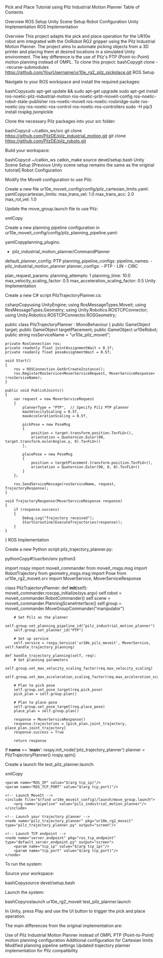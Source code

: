 Pick and Place Tutorial using Pilz Industrial Motion Planner
Table of Contents

Overview
ROS Setup
Unity Scene Setup
Robot Configuration
Unity Implementation
ROS Implementation

Overview
This project adapts the pick and place operation for the UR10e robot arm integrated with the OnRobot RG2 gripper using the Pilz Industrial Motion Planner. The project aims to automate picking objects from a 3D printer and placing them at desired locations in a simulated Unity environment. The key difference is the use of Pilz's PTP (Point-to-Point) motion planning instead of OMPL.
To clone this project:
bashCopygit clone --recurse-submodules https://github.com/YourUsername/ur10e_rg2_pilz_pickplace.git
ROS Setup

Navigate to your ROS workspace and install the required packages:

bashCopysudo apt-get update && sudo apt-get upgrade
sudo apt-get install ros-noetic-pilz-industrial-motion ros-noetic-prbt-moveit-config ros-noetic-robot-state-publisher ros-noetic-moveit ros-noetic-rosbridge-suite ros-noetic-joy ros-noetic-ros-control ros-noetic-ros-controllers
sudo -H pip3 install rospkg jsonpickle

Clone the necessary Pilz packages into your src folder:

bashCopycd ~/catkin_ws/src
git clone https://github.com/PilzDE/pilz_industrial_motion.git
git clone https://github.com/PilzDE/pilz_robots.git

Build your workspace:

bashCopycd ~/catkin_ws
catkin_make
source devel/setup.bash
Unity Scene Setup
[Previous Unity scene setup remains the same as the original tutorial]
Robot Configuration

Modify the MoveIt configuration to use Pilz:

Create a new file ur10e_moveit_config/config/pilz_cartesian_limits.yaml:
yamlCopycartesian_limits:
  max_trans_vel: 1.0
  max_trans_acc: 2.0
  max_rot_vel: 1.0

Update the move_group.launch file to use Pilz:

xmlCopy<arg name="pipeline" default="pilz_industrial_motion_planner" />

Create a new planning pipeline configuration in ur10e_moveit_config/config/pilz_planning_pipeline.yaml:

yamlCopyplanning_plugins:
  - pilz_industrial_motion_planner/CommandPlanner

default_planner_config: PTP
planning_pipeline_configs:
  pipeline_names:
    - pilz_industrial_motion_planner
  planner_configs:
    - PTP
    - LIN
    - CIRC

plan_request_params:
  planning_attempts: 1
  planning_time: 10.0
  max_velocity_scaling_factor: 0.5
  max_acceleration_scaling_factor: 0.5
Unity Implementation

Create a new C# script PilzTrajectoryPlanner.cs:

csharpCopyusing UnityEngine;
using RosMessageTypes.Moveit;
using RosMessageTypes.Geometry;
using Unity.Robotics.ROSTCPConnector;
using Unity.Robotics.ROSTCPConnector.ROSGeometry;

public class PilzTrajectoryPlanner : MonoBehaviour
{
    public GameObject target;
    public GameObject targetPlacement;
    public GameObject ur10eRobot;
    public string rosServiceName = "ur10e_pilz_moveit";
    
    private RosConnection ros;
    private readonly float jointAssignmentWait = 0.1f;
    private readonly float poseAssignmentWait = 0.5f;
    
    void Start()
    {
        ros = ROSConnection.GetOrCreateInstance();
        ros.RegisterRosService<MoverServiceRequest, MoverServiceResponse>(rosServiceName);
    }

    public void PublishJoints()
    {
        var request = new MoverServiceRequest
        {
            plannerType = "PTP",  // Specify Pilz PTP planner
            maxVelocityScaling = 0.5f,
            maxAccelerationScaling = 0.5f,
            
            pickPose = new PoseMsg
            {
                position = target.transform.position.To<FLU>(),
                orientation = Quaternion.Euler(90, target.transform.eulerAngles.y, 0).To<FLU>()
            },
            
            placePose = new PoseMsg
            {
                position = targetPlacement.transform.position.To<FLU>(),
                orientation = Quaternion.Euler(90, 0, 0).To<FLU>()
            }
        };

        ros.SendServiceMessage(rosServiceName, request, TrajectoryResponse);
    }

    void TrajectoryResponse(MoverServiceResponse response)
    {
        if (response.success)
        {
            Debug.Log("Trajectory received");
            StartCoroutine(ExecuteTrajectories(response));
        }
    }
}
ROS Implementation

Create a new Python script pilz_trajectory_planner.py:

pythonCopy#!/usr/bin/env python3

import rospy
import moveit_commander
from moveit_msgs.msg import RobotTrajectory
from geometry_msgs.msg import Pose
from ur10e_rg2_moveit.srv import MoverService, MoverServiceResponse

class PilzTrajectoryPlanner:
    def __init__(self):
        moveit_commander.roscpp_initialize(sys.argv)
        self.robot = moveit_commander.RobotCommander()
        self.scene = moveit_commander.PlanningSceneInterface()
        self.group = moveit_commander.MoveGroupCommander("manipulator")
        
        # Set Pilz as the planner
        self.group.set_planning_pipeline_id("pilz_industrial_motion_planner")
        self.group.set_planner_id("PTP")
        
        # Set up service
        self.service = rospy.Service('ur10e_pilz_moveit', MoverService, self.handle_trajectory_planning)

    def handle_trajectory_planning(self, req):
        # Set planning parameters
        self.group.set_max_velocity_scaling_factor(req.max_velocity_scaling)
        self.group.set_max_acceleration_scaling_factor(req.max_acceleration_scaling)
        
        # Plan to pick pose
        self.group.set_pose_target(req.pick_pose)
        pick_plan = self.group.plan()
        
        # Plan to place pose
        self.group.set_pose_target(req.place_pose)
        place_plan = self.group.plan()
        
        response = MoverServiceResponse()
        response.trajectories = [pick_plan.joint_trajectory, place_plan.joint_trajectory]
        response.success = True
        
        return response

if __name__ == '__main__':
    rospy.init_node('pilz_trajectory_planner')
    planner = PilzTrajectoryPlanner()
    rospy.spin()

Create a launch file test_pilz_planner.launch:

xmlCopy<launch>
    <arg name="tcp_ip" default="0.0.0.0"/>
    <arg name="tcp_port" default="10000"/>
    
    <param name="ROS_IP" value="$(arg tcp_ip)"/>
    <param name="ROS_TCP_PORT" value="$(arg tcp_port)"/>
    
    <!-- Launch MoveIt -->
    <include file="$(find ur10e_moveit_config)/launch/move_group.launch">
        <arg name="pipeline" value="pilz_industrial_motion_planner"/>
    </include>
    
    <!-- Launch your trajectory planner -->
    <node name="pilz_trajectory_planner" pkg="ur10e_rg2_moveit" type="pilz_trajectory_planner.py" output="screen"/>
    
    <!-- Launch TCP endpoint -->
    <node name="server_endpoint" pkg="ros_tcp_endpoint" type="default_server_endpoint.py" output="screen">
        <param name="tcp_ip" value="$(arg tcp_ip)"/>
        <param name="tcp_port" value="$(arg tcp_port)"/>
    </node>
</launch>
To run the system:

Source your workspace:

bashCopysource devel/setup.bash

Launch the system:

bashCopyroslaunch ur10e_rg2_moveit test_pilz_planner.launch

In Unity, press Play and use the UI button to trigger the pick and place operation.

The main differences from the original implementation are:

Use of Pilz Industrial Motion Planner instead of OMPL
PTP (Point-to-Point) motion planning configuration
Additional configuration for Cartesian limits
Modified planning pipeline settings
Updated trajectory planner implementation for Pilz compatibility
